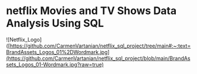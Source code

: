 # netflix Movies and TV Shows Data Analysis Using SQL

![Netflix_Logo]([https://github.com/CarmenVartanian/netflix_sql_project/tree/main#:~:text=BrandAssets_Logos_01%2DWordmark.jpg](https://github.com/CarmenVartanian/netflix_sql_project/blob/main/BrandAssets_Logos_01-Wordmark.jpg?raw=true)
